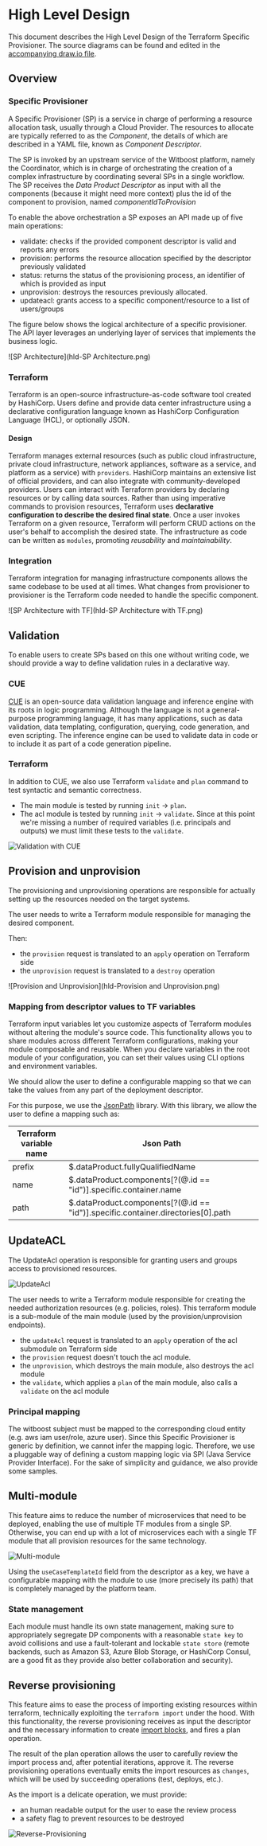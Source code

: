 # High Level Design
This document describes the High Level Design of the Terraform Specific Provisioner.
The source diagrams can be found and edited in the [accompanying draw.io file](hld.drawio).

## Overview

### Specific Provisioner
A Specific Provisioner (SP) is a service in charge of performing a resource allocation task, usually
through a Cloud Provider. The resources to allocate are typically referred to as the _Component_, the
details of which are described in a YAML file, known as _Component Descriptor_.

The SP is invoked by an upstream service of the Witboost platform, namely the Coordinator, which is in charge of orchestrating the creation
of a complex infrastructure by coordinating several SPs in a single workflow. The SP receives
the _Data Product Descriptor_ as input with all the components (because it might need more context) plus the id of the component to provision, named _componentIdToProvision_

To enable the above orchestration a SP exposes an API made up of five main operations:
- validate: checks if the provided component descriptor is valid and reports any errors
- provision: performs the resource allocation specified by the descriptor previously validated
- status: returns the status of the provisioning process, an identifier of which is provided as input
- unprovision: destroys the resources previously allocated.
- updateacl: grants access to a specific component/resource to a list of users/groups

The figure below shows the logical architecture of a specific provisioner. The API layer leverages an underlying layer of services that implements the business logic.

![SP Architecture](hld-SP Architecture.png)

### Terraform
Terraform is an open-source infrastructure-as-code software tool created by HashiCorp. Users define and provide data center infrastructure using a declarative configuration language known as HashiCorp Configuration Language (HCL), or optionally JSON.

#### Design
Terraform manages external resources (such as public cloud infrastructure, private cloud infrastructure, network appliances, software as a service, and platform as a service) with `providers`. HashiCorp maintains an extensive list of official providers, and can also integrate with community-developed providers. Users can interact with Terraform providers by declaring resources or by calling data sources. Rather than using imperative commands to provision resources, Terraform uses **declarative configuration to describe the desired final state**. Once a user invokes Terraform on a given resource, Terraform will perform CRUD actions on the user's behalf to accomplish the desired state. The infrastructure as code can be written as `modules`, promoting _reusability_ and _maintainability_.

### Integration

Terraform integration for managing infrastructure components allows the same codebase to be used at all times. What changes from provisioner to provisioner is the Terraform code needed to handle the specific component.

![SP Architecture with TF](hld-SP Architecture with TF.png)

## Validation
To enable users to create SPs based on this one without writing code, we should provide a way to define validation rules in a declarative way.

### CUE
[CUE](https://cuelang.org/) is an open-source data validation language and inference engine with its roots in logic programming. Although the language is not a general-purpose programming language, it has many applications, such as data validation, data templating, configuration, querying, code generation, and even scripting. The inference engine can be used to validate data in code or to include it as part of a code generation pipeline.

### Terraform
In addition to CUE, we also use Terraform `validate` and `plan` command to test syntactic and semantic correctness.
- The main module is tested by running `init` -> `plan`.
- The acl module is tested by running `init` -> `validate`. Since at this point we're missing a number of required variables (i.e. principals and outputs) we must limit these tests to the `validate`.

![Validation with CUE](hld-Validation.png)

## Provision and unprovision
The provisioning and unprovisioning operations are responsible for actually setting up the resources needed on the target systems.

The user needs to write a Terraform module responsible for managing the desired component.

Then:
- the `provision` request is translated to an `apply` operation on Terraform side
- the `unprovision` request is translated to a `destroy` operation

![Provision and Unprovision](hld-Provision and Unprovision.png)

### Mapping from descriptor values to TF variables
Terraform input variables let you customize aspects of Terraform modules without altering the module's source code. This functionality allows you to share modules across different Terraform configurations, making your module composable and reusable.
When you declare variables in the root module of your configuration, you can set their values using CLI options and environment variables.

We should allow the user to define a configurable mapping so that we can take the values from any part of the deployment descriptor.

For this purpose, we use the [JsonPath](https://github.com/json-path/JsonPath) library.
With this library, we allow the user to define a mapping such as:

| Terraform variable name | Json Path                                                                        |
|-------------------------|----------------------------------------------------------------------------------|
| prefix                  | $.dataProduct.fullyQualifiedName                                                 |
| name                    | $.dataProduct.components[?(@.id == "id")].specific.container.name                |
| path                    | $.dataProduct.components[?(@.id == "id")].specific.container.directories[0].path |

## UpdateACL

The UpdateAcl operation is responsible for granting users and groups access to provisioned resources.


![UpdateAcl](hld-UpdateAcl.png)

The user needs to write a Terraform module responsible for creating the needed authorization resources (e.g. policies, roles).
This terraform module is a sub-module of the main module (used by the provision/unprovision endpoints).

- the `updateAcl` request is translated to an `apply` operation of the acl submodule on Terraform side
- the `provision` request doesn't touch the acl module.
- the `unprovision`, which destroys the main module, also destroys the acl module
- the `validate`, which applies a `plan` of the main module, also calls a `validate` on the acl module


### Principal mapping

The witboost subject must be mapped to the corresponding cloud entity (e.g. aws iam user/role, azure user). Since this Specific Provisioner is generic by definition, we cannot infer the mapping logic. Therefore, we use a pluggable way of defining a custom mapping logic via SPI (Java Service Provider Interface). For the sake of simplicity and guidance, we also provide some samples.

## Multi-module

This feature aims to reduce the number of microservices that need to be deployed, enabling the use of multiple TF modules from a single SP. Otherwise, you can end up with a lot of microservices each with a single TF module that all provision resources for the same technology.

![Multi-module](hld-Multi-module.png)

Using the `useCaseTemplateId` field from the descriptor as a key, we have a configurable mapping with the module to use (more precisely its path) that is completely managed by the platform team.

### State management

Each module must handle its own state management, making sure to appropriately segregate DP components with a reasonable `state key` to avoid collisions and use a fault-tolerant and lockable `state store` (remote backends, such as Amazon S3, Azure Blob Storage, or HashiCorp Consul, are a good fit as they provide also better collaboration and security).

## Reverse provisioning

This feature aims to ease the process of importing existing resources within terraform, technically exploiting the `terraform import` under the hood.
With this functionality, the reverse provisioning receives as input the descriptor and the necessary information to create [import blocks](https://developer.hashicorp.com/terraform/language/import), and fires a plan operation.

The result of the plan operation allows the user to carefully review the import process and, after potential iterations, approve it.
The reverse provisioning operations eventually emits the import resources as `changes`, which will be used by succeeding operations (test, deploys, etc.).

As the import is a delicate operation, we must provide:
- an human readable output for the user to ease the review process
- a safety flag to prevent resources to be destroyed

![Reverse-Provisioning](hld-ReverseProvisioning.png)